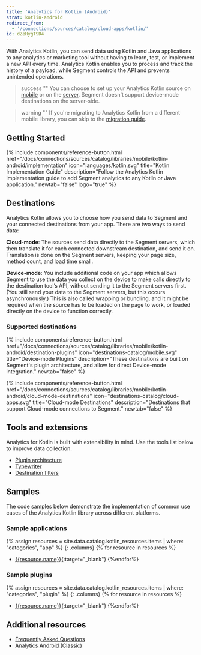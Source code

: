 ```yaml
---
title: 'Analytics for Kotlin (Android)'
strat: kotlin-android
redirect_from:
  - '/connections/sources/catalog/cloud-apps/kotlin/'
id: dZeHygTSD4
---
```

With Analytics Kotlin, you can send data using Kotlin and Java applications to any analytics or marketing tool without having to learn, test, or implement a new API every time. Analytics Kotlin enables you to process and track the history of a payload, while Segment controls the API and prevents unintended operations.

> success ""
> You can choose to set up your Analytics Kotlin source on [mobile](/docs/connections/sources/catalog/libraries/mobile/kotlin-android) or on the [server](/docs/connections/sources/catalog/libraries/server/kotlin). Segment doesn't support device-mode destinations on the server-side.

> warning ""
> If you're migrating to Analytics Kotlin from a different mobile library, you can skip to the [migration guide](/docs/connections/sources/catalog/libraries/mobile/kotlin-android/migration/).

## Getting Started

{% include components/reference-button.html
  href="/docs/connections/sources/catalog/libraries/mobile/kotlin-android/implementation"
  icon="languages/kotlin.svg"
  title="Kotlin Implementation Guide"
  description="Follow the Analytics Kotlin implementation guide to add Segment analytics to any Kotlin or Java application."
  newtab="false"
  logo="true"
%}

## Destinations

Analytics Kotlin allows you to choose how you send data to Segment and your connected destinations from your app. There are two ways to send data:

**Cloud-mode**: The sources send data directly to the Segment servers, which then translate it for each connected downstream destination, and send it on. Translation is done on the Segment servers, keeping your page size, method count, and load time small.

**Device-mode**: You include additional code on your  app which allows Segment to use the data you collect on the device to make calls directly to the destination tool’s API, without sending it to the Segment servers first. (You still send your data to the Segment servers, but this occurs asynchronously.) This is also called wrapping or bundling, and it might be required when the source has to be loaded on the page to work, or loaded directly on the device to function correctly. 

### Supported destinations

<div class="double">
  {% include components/reference-button.html
    href="/docs/connections/sources/catalog/libraries/mobile/kotlin-android/destination-plugins"
    icon="destinations-catalog/mobile.svg"
    title="Device-mode Plugins"
    description="These destinations are built on Segment's plugin architecture, and allow for direct Device-mode integration."
    newtab="false"
  %}

  {% include components/reference-button.html
    href="/docs/connections/sources/catalog/libraries/mobile/kotlin-android/cloud-mode-destinations"
    icon="destinations-catalog/cloud-apps.svg"
    title="Cloud-mode Destinations"
    description="Destinations that support Cloud-mode connections to Segment."
    newtab="false"
  %}
</div>

## Tools and extensions

Analytics for Kotlin is built with extensibility in mind. Use the tools list below to improve data collection.

- [Plugin architecture](/docs/connections/sources/catalog/libraries/mobile/kotlin-android/destination-plugins/#plugin-architecture)
- [Typewriter](/docs/connections/sources/catalog/libraries/mobile/kotlin-android/kotlin-android-typewriter)
- [Destination filters](/docs/connections/sources/catalog/libraries/mobile/kotlin-android/kotlin-android-destination-filters)

## Samples

The code samples below demonstrate the implementation of common use cases of the Analytics Kotlin library across different platforms. 

### Sample applications
{% assign resources = site.data.catalog.kotlin_resources.items | where: "categories", "app" %}
{: .columns}
{% for resource in resources %}
- [{{resource.name}}]({{resource.url}}){:target="_blank"}
{%endfor%}

### Sample plugins 
{% assign resources = site.data.catalog.kotlin_resources.items | where: "categories", "plugin" %}
{: .columns}
{% for resource in resources %}
- [{{resource.name}}]({{resource.url}}){:target="_blank"}
{%endfor%}

## Additional resources

- [Frequently Asked Questions](/docs/connections/sources/catalog/libraries/mobile/kotlin-android/kotlin-android-faq)
- [Analytics Android (Classic)](/docs/connections/sources/catalog/libraries/mobile/android)
